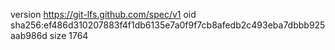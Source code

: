 version https://git-lfs.github.com/spec/v1
oid sha256:ef486d310207883f4f1db6135e7a0f9f7cb8afedb2c493eba7dbbb925aab986d
size 1764

